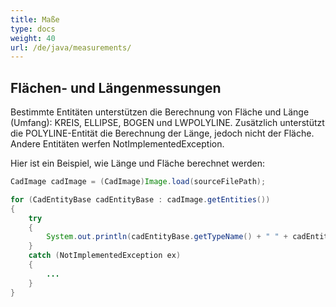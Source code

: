 ```yaml
---
title: Maße
type: docs
weight: 40
url: /de/java/measurements/
---
```


## **Flächen- und Längenmessungen**

Bestimmte Entitäten unterstützen die Berechnung von Fläche und Länge (Umfang): KREIS, ELLIPSE, BOGEN und LWPOLYLINE. Zusätzlich unterstützt die POLYLINE-Entität die Berechnung der Länge, jedoch nicht der Fläche. Andere Entitäten werfen NotImplementedException.

Hier ist ein Beispiel, wie Länge und Fläche berechnet werden:

```java
CadImage cadImage = (CadImage)Image.load(sourceFilePath);

for (CadEntityBase cadEntityBase : cadImage.getEntities())
{
	try
	{
		System.out.println(cadEntityBase.getTypeName() + " " + cadEntityBase.getArea() + " " + cadEntityBase.getLength());
	}
	catch (NotImplementedException ex)
	{
		...
	}
}
```
